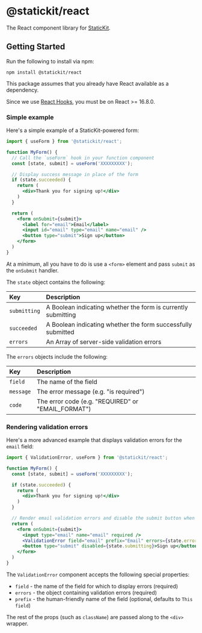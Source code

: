 # @statickit/react

The React component library for [StaticKit](https://statickit.com).

## Getting Started

Run the following to install via npm:

```
npm install @statickit/react
```

This package assumes that you already have React available as a dependency.

Since we use [React Hooks](https://reactjs.org/docs/hooks-intro.html), you must be on React >= 16.8.0.

### Simple example

Here's a simple example of a StaticKit-powered form:

```jsx
import { useForm } from '@statickit/react';

function MyForm() {
  // Call the `useForm` hook in your function component
  const [state, submit] = useForm('XXXXXXXXX');

  // Display success message in place of the form
  if (state.succeeded) {
    return (
      <div>Thank you for signing up!</div>
    )
  }

  return (
    <form onSubmit={submit}>
      <label for="email">Email</label>
      <input id="email" type="email" name="email" />
      <button type="submit">Sign up</button>
    </form>
  )
}
```

At a minimum, all you have to do is use a `<form>` element and pass `submit` as the `onSubmit` handler.

The `state` object contains the following:

| Key            | Description                                                   |
| :------------- | :------------------------------------------------------------ |
| `submitting`   | A Boolean indicating whether the form is currently submitting |
| `succeeded`    | A Boolean indicating whether the form successfully submitted  |
| `errors`       | An Array of server-side validation errors                     |

The `errors` objects include the following:

| Key            | Description                                        |
| :------------- | :------------------------------------------------- |
| `field`        | The name of the field                              |
| `message`      | The error message (e.g. "is required")             |
| `code`         | The error code (e.g. "REQUIRED" or "EMAIL_FORMAT") |

### Rendering validation errors

Here's a more advanced example that displays validation errors for the `email` field:

```jsx
import { ValidationError, useForm } from '@statickit/react';

function MyForm() {
  const [state, submit] = useForm('XXXXXXXXX');

  if (state.succeeded) {
    return (
      <div>Thank you for signing up!</div>
    )
  }

  // Render email validation errors and disable the submit button when submitting
  return (
    <form onSubmit={submit}>
      <input type="email" name="email" required />
      <ValidationError field="email" prefix="Email" errors={state.errors} />
      <button type="submit" disabled={state.submitting}>Sign up</button>
    </form>
  )
}
```

The `ValidationError` component accepts the following special properties:

- `field` - the name of the field for which to display errors (required)
- `errors` - the object containing validation errors (required)
- `prefix` - the human-friendly name of the field (optional, defaults to `This field`)

The rest of the props (such as `className`) are passed along to the `<div>` wrapper.
